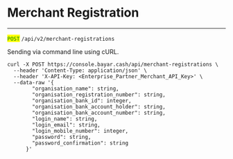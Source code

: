 # Merchant Registration

***

<mark style="color:green;">`POST`</mark> `/api/v2/merchant-registrations`



Sending via command line using cURL.



```markup
curl -X POST https://console.bayar.cash/api/merchant-registrations \
  --header 'Content-Type: application/json' \
  --header 'X-API-Key: <Enterprise_Partner_Merchant_API_Key>' \
  --data-raw '{
        "organisation_name": string,
        "organisation_registration_number": string,
        "organisation_bank_id": integer,
        "organisation_bank_account_holder": string,
        "organisation_bank_account_number": string,
        "login_name": string,
        "login_email": string,
        "login_mobile_number": integer,
        "password": string,
        "password_confirmation": string
      }'
```

